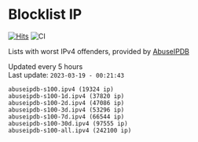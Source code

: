 # Blocklist IP

[![Hits](https://hits.seeyoufarm.com/api/count/incr/badge.svg?url=https%3A%2F%2Fgithub.com%2Fborestad%2Fblocklist-ip%2F&count_bg=%2379C83D&title_bg=%23555555&icon=&icon_color=%23E7E7E7&title=hits&edge_flat=false)](https://hits.seeyoufarm.com)  ![CI](https://img.shields.io/github/workflow/status/borestad/blocklist-ip/CI?style=flat-square)

Lists with worst IPv4 offenders, provided by [AbuseIPDB](https://www.abuseipdb.com/)

<!-- FOOTER-PLACEHOLDER -->
Updated every 5 hours<br>
Last update: `2023-03-19 - 00:21:43`
```
abuseipdb-s100.ipv4 (19324 ip)
abuseipdb-s100-1d.ipv4 (37820 ip)
abuseipdb-s100-2d.ipv4 (47086 ip)
abuseipdb-s100-3d.ipv4 (53296 ip)
abuseipdb-s100-7d.ipv4 (66544 ip)
abuseipdb-s100-30d.ipv4 (97555 ip)
abuseipdb-s100-all.ipv4 (242100 ip)
```
